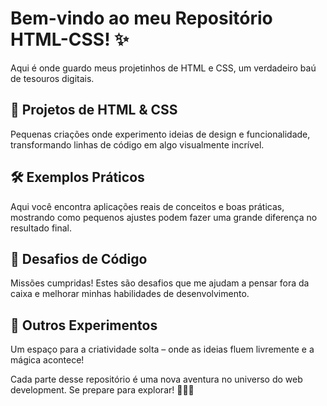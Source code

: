 # Bem-vindo ao meu Repositório HTML-CSS! ✨

Aqui é onde guardo meus projetinhos de HTML e CSS, um verdadeiro baú de tesouros digitais.

## 🌟 Projetos de HTML & CSS
Pequenas criações onde experimento ideias de design e funcionalidade, transformando linhas de código em algo visualmente incrível.

## 🛠️ Exemplos Práticos
Aqui você encontra aplicações reais de conceitos e boas práticas, mostrando como pequenos ajustes podem fazer uma grande diferença no resultado final.

## 🎯 Desafios de Código
Missões cumpridas! Estes são desafios que me ajudam a pensar fora da caixa e melhorar minhas habilidades de desenvolvimento.

## 🚀 Outros Experimentos
Um espaço para a criatividade solta – onde as ideias fluem livremente e a mágica acontece!

Cada parte desse repositório é uma nova aventura no universo do web development. Se prepare para explorar! 🌈👩‍💻
